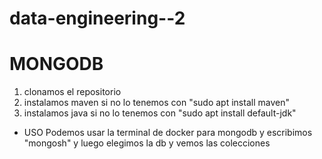 # data-engineering--2


# MONGODB
1. clonamos el repositorio
2. instalamos maven si no lo tenemos con "sudo apt install maven"
3. instalamos java si no lo tenemos con "sudo apt install default-jdk"

- USO
Podemos usar la terminal de docker para mongodb y escribimos "mongosh" y luego elegimos la db y vemos las colecciones